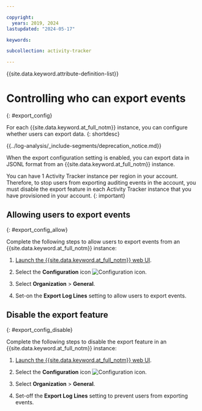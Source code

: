 ```yaml
---

copyright:
  years: 2019, 2024
lastupdated: "2024-05-17"

keywords:

subcollection: activity-tracker

---
```


{{site.data.keyword.attribute-definition-list}}

# Controlling who can export events
{: #export_config}

For each {{site.data.keyword.at_full_notm}} instance, you can configure whether users can export data.
{: shortdesc}

<!-- Common deprecation statement -->
{{../log-analysis/_include-segments/deprecation_notice.md}}

When the export configuration setting is enabled, you can export data in JSONL format from an {{site.data.keyword.at_full_notm}} instance.

You can have 1 Activity Tracker instance per region in your account. Therefore, to stop users from exporting auditing events in the account, you must disable the export feature in each Activity Tracker instance that you have provisioned in your account.
{: important}

## Allowing users to export events
{: #export_config_allow}

Complete the following steps to allow users to export events from an {{site.data.keyword.at_full_notm}} instance:

1. [Launch the {{site.data.keyword.at_full_notm}} web UI](/docs/activity-tracker?topic=activity-tracker-launch#launch_cloud_ui).

2. Select the **Configuration** icon ![Configuration icon](images/admin.png).

3. Select **Organization** &gt; **General**.

4. Set-on the **Export Log Lines** setting to allow users to export events.



## Disable the export feature
{: #export_config_disable}

Complete the following steps to disable the export feature in an {{site.data.keyword.at_full_notm}} instance:

1. [Launch the {{site.data.keyword.at_full_notm}} web UI](/docs/activity-tracker?topic=activity-tracker-launch#launch_cloud_ui).

2. Select the **Configuration** icon ![Configuration icon](images/admin.png).

3. Select **Organization** &gt; **General**.

4. Set-off the **Export Log Lines** setting to prevent users from exporting events.
